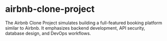 # airbnb-clone-project
The Airbnb Clone Project simulates building a full-featured booking platform similar to Airbnb. It emphasizes backend development, API security, database design, and DevOps workflows.
